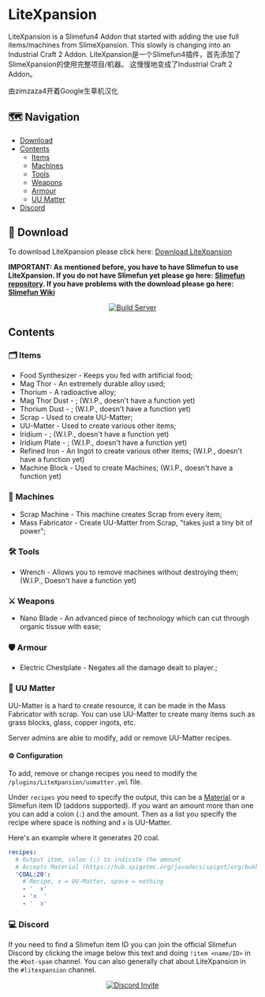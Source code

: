 # LiteXpansion
LiteXpansion is a Slimefun4 Addon that started with adding the use full items/machines from SlimeXpansion. This slowly is changing into an Industrial Craft 2 Addon.
LiteXpansion是一个Slimefun4插件，首先添加了SlimeXpansion的使用完整项目/机器。 这慢慢地变成了Industrial Craft 2 Addon。


由zimzaza4开着Google生草机汉化
## :world_map: Navigation
* [Download](#floppy_disk-download)
* [Contents](#contents)
  * [Items](#card_index_dividers-items)
  * [Machines](#electric_plug-machines)
  * [Tools](#hammer_and_wrench-tools)
  * [Weapons](#crossed_swords-weapons)
  * [Armour](#shield-armour)
  * [UU Matter](#brain-uu-matter)
* [Discord](#computer-discord)

## :floppy_disk: Download
To download LiteXpansion please click here: [Download LiteXpansion](https://thebusybiscuit.github.io/builds/J3fftw1/LiteXpansion/master/)

**IMPORTANT: As mentioned before, you have to have Slimefun to use LiteXpansion. If you do not have Slimefun yet please go here: [Slimefun repository](https://github.com/Slimefun/Slimefun4). If you have problems with the download please go here: [Slimefun Wiki](https://github.com/Slimefun/Slimefun4/wiki/Installing-Slimefun)**

<p align="center">
  <a href="https://thebusybiscuit.github.io/builds/J3fftw1/LiteXpansion/master/">
    <img src="https://thebusybiscuit.github.io/builds/J3fftw1/LiteXpansion/master/badge.svg" alt="Build Server"/>
  </a>
</p>

## Contents
### :card_index_dividers: Items
- Food Synthesizer - Keeps you fed with artificial food;
- Mag Thor - An extremely durable alloy used;
- Thorium - A radioactive alloy;
- Mag Thor Dust - ; (W.I.P., doesn't have a function yet)
- Thorium Dust - ; (W.I.P., doesn't have a function yet)
- Scrap - Used to create UU-Matter;
- UU-Matter - Used to create various other items;
- Iridium - ; (W.I.P., doesn't have a function yet)
- Iridium Plate - ; (W.I.P., doesn't have a function yet)
- Refined Iron - An Ingot to create various other items; (W.I.P., doesn't have a function yet)
- Machine Block - Used to create Machines; (W.I.P., doesn't have a function yet)

### :electric_plug: Machines
- Scrap Machine - This machine creates Scrap from every item;
- Mass Fabricator - Create UU-Matter from Scrap, "takes just a tiny bit of power";

### :hammer_and_wrench: Tools
- Wrench - Allows you to remove machines without destroying them; (W.I.P., Doesn't have a function yet)

### :crossed_swords: Weapons
- Nano Blade - An advanced piece of technology which can cut through organic tissue with ease;

### :shield: Armour
- Electric Chestplate - Negates all the damage dealt to player.;

### :brain: UU Matter
UU-Matter is a hard to create resource, it can be made in the Mass Fabricator with scrap. You can use UU-Matter to create many items such as grass blocks, glass, copper ingots, etc.

Server admins are able to modify, add or remove UU-Matter recipes.
#### :gear: Configuration
To add, remove or change recipes you need to modify the `/plugins/LiteXpansion/uumatter.yml` file.

Under `recipes` you need to specify the output, this can be a [Material](https://hub.spigotmc.org/javadocs/spigot/org/bukkit/Material.html) or a Slimefun item ID (addons supported). If you want an amount more than one you can add a colon (`:`) and the amount. Then as a list you specify the recipe where space is nothing and `x` is UU-Matter.

Here's an example where it generates 20 coal.
```yaml
recipes:
  # Output item, colon (:) to indicate the amount
  # Accepts Material (https://hub.spigotmc.org/javadocs/spigot/org/bukkit/Material.html) or Slimefun Item ID
  'COAL:20':
    # Recipe, x = UU-Matter, space = nothing
    - '  x'
    - 'x  '
    - '  x'
```

### :computer: Discord
If you need to find a Slimefun item ID you can join the official Slimefun Discord by clicking the image below this text and doing `!item <name/ID>` in the `#bot-spam` channel.
You can also generally chat about LiteXpansion in the `#litexpansion` channel.

<p align="center">
  <a href="https://discord.gg/slimefun">
    <img src="https://discordapp.com/api/guilds/565557184348422174/widget.png?style=banner3" alt="Discord Invite"/>
  </a>
</p>

